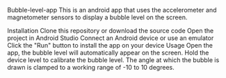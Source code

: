 Bubble-level-app
This is an android app that uses the accelerometer and magnetometer sensors to display a bubble level on the screen.

Installation
Clone this repository or download the source code
Open the project in Android Studio
Connect an Android device or use an emulator
Click the "Run" button to install the app on your device
Usage
Open the app, the bubble level will automatically appear on the screen.
Hold the device level to calibrate the bubble level.
The angle at which the bubble is drawn is clamped to a working range of -10 to 10 degrees.
